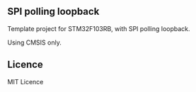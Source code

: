 ## SPI polling loopback
Template project for STM32F103RB, with SPI polling loopback.

Using CMSIS only.

## Licence
MIT Licence

